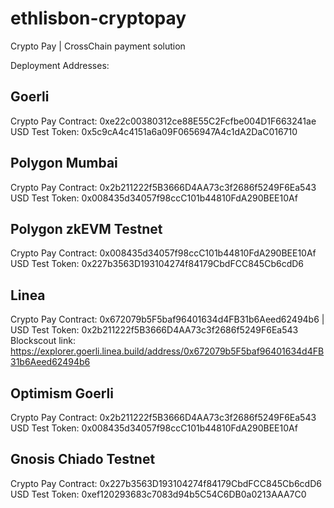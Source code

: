 # ethlisbon-cryptopay
Crypto Pay | CrossChain payment solution

Deployment Addresses: 

Goerli
----------------
Crypto Pay Contract: 0xe22c00380312ce88E55C2Fcfbe004D1F663241ae
USD Test Token: 0x5c9cA4c4151a6a09F0656947A4c1dA2DaC016710

Polygon Mumbai 
----------------
Crypto Pay Contract: 0x2b211222f5B3666D4AA73c3f2686f5249F6Ea543
USD Test Token: 0x008435d34057f98ccC101b44810FdA290BEE10Af

Polygon zkEVM Testnet
----------------
Crypto Pay Contract: 0x008435d34057f98ccC101b44810FdA290BEE10Af
USD Test Token: 0x227b3563D193104274f84179CbdFCC845Cb6cdD6

Linea
----------------
Crypto Pay Contract: 0x672079b5F5baf96401634d4FB31b6Aeed62494b6 |
USD Test Token: 0x2b211222f5B3666D4AA73c3f2686f5249F6Ea543 
Blockscout link: https://explorer.goerli.linea.build/address/0x672079b5F5baf96401634d4FB31b6Aeed62494b6

Optimism Goerli
----------------
Crypto Pay Contract: 0x2b211222f5B3666D4AA73c3f2686f5249F6Ea543
USD Test Token: 0x008435d34057f98ccC101b44810FdA290BEE10Af

Gnosis Chiado Testnet 
----------------
Crypto Pay Contract: 0x227b3563D193104274f84179CbdFCC845Cb6cdD6
USD Test Token: 0xef120293683c7083d94b5C54C6DB0a0213AAA7C0
